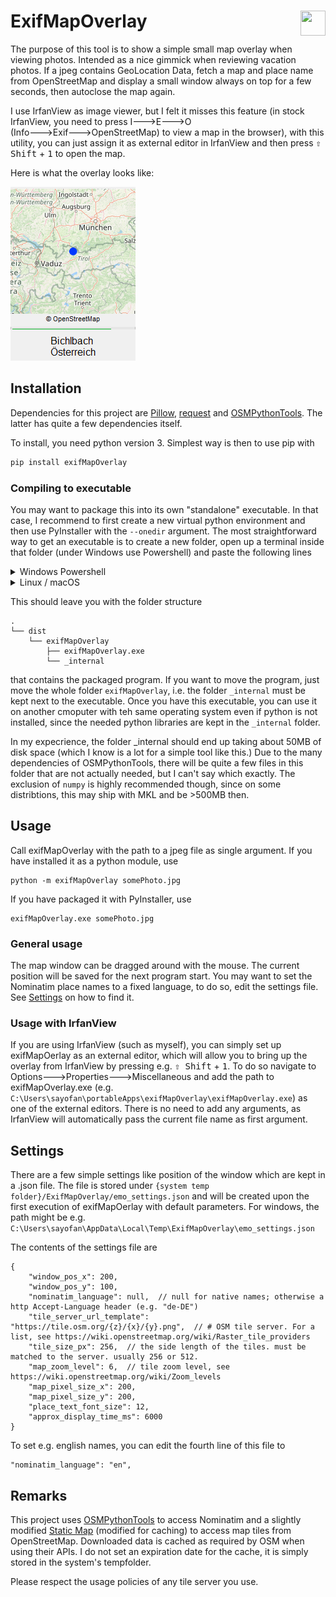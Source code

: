 # ExifMapOverlay <img align="right" width="40" height="40" src="https://github.com/sayofan/ExifMapOverlay/blob/main/src/exifMapOverlay/resources/logo_emo.ico?raw=true">
The purpose of this tool is to show a simple small map overlay when viewing photos.
Intended as a nice gimmick when reviewing vacation photos.
If a jpeg contains GeoLocation Data, fetch a map and place name from OpenStreetMap 
and display a small window always on top for a few seconds, then autoclose the map again.

I use IrfanView as image viewer, but I felt it misses this feature (in stock IrfanView, 
you need to press I🡒E🡒O (Info🡒Exif🡒OpenStreetMap) to view a map in the browser), 
with this utility, you can just assign it as external editor in IrfanView and then 
press <kbd>⇧ Shift</kbd> + <kbd>1</kbd> to open the map.

Here is what the overlay looks like:

![Map Overlay of Bichlbach](https://github.com/sayofan/ExifMapOverlay/blob/main/doc/ExifMapOverlay_sample.png?raw=true)

## Installation
Dependencies for this project are [Pillow](https://python-pillow.github.io/), 
[request](http://www.python-requests.org/) and 
[OSMPythonTools](https://github.com/mocnik-science/osm-python-tools). 
The latter has quite a few dependencies itself.

To install, you need python version 3.
Simplest way is then to use pip with
```bash
pip install exifMapOverlay
```
### Compiling to executable
You may want to package this into its own "standalone" executable. In that case, 
I recommend to first create a new virtual python environment and then use PyInstaller
with the `--onedir` argument.
The most straightforward way to get an executable is to create a new folder, 
open up a terminal inside that folder (under Windows use Powershell) and paste the following lines
<details>
<summary>Windows Powershell</summary>

```bash
python -m venv emoInstallEnv
./emoInstallEnv/Scripts/activate
pip install exifMapOverlay[installer]
python -m PyInstaller ./emoInstallEnv/Lib/site-packages/exifMapOverlay/__main__.py -n exifMapOverlay --onedir --hide-console hide-early --icon ./emoInstallEnv/Lib/site-packages/exifMapOverlay/resources/logo_emo.ico --distpath ./dist --exclude-module numpy
cp ./emoInstallEnv/Lib/site-packages/exifMapOverlay/resources/ ./dist/exifMapOverlay/_internal/exifMapOverlay/resources -r
rm exifMapOverlay.spec
rm -r ./build
rm -r ./emoInstallEnv
```
</details>

<details>
<summary>Linux / macOS</summary>

```bash
python -m venv emoInstallEnv
source ./emoInstallEnv/bin/activate
pip install exifMapOverlay[installer]
python -m PyInstaller ./emoInstallEnv/Lib/site-packages/exifMapOverlay/__main__.py -n exifMapOverlay --onedir --hide-console hide-early --icon ./emoInstallEnv/Lib/site-packages/exifMapOverlay/resources/logo_emo.ico --distpath ./dist --exclude-module numpy
cp ./emoInstallEnv/Lib/site-packages/exifMapOverlay/resources/ ./dist/exifMapOverlay/_internal/exifMapOverlay/resources -r
rm exifMapOverlay.spec
rm -r ./build
rm -r ./emoInstallEnv
```
The difference to Windows being the activation script location of the virtual environemt. Note that the `icon` and `hide-console` arguments of PyInstaller have no effect on linux.
</details>

This should leave you with the folder structure 
```
.
└── dist
    └── exifMapOverlay
        ├── exifMapOverlay.exe
        └── _internal
```
that contains the packaged program. If you want to move the program, just move the whole 
folder `exifMapOverlay`, i.e. the folder `_internal` must be kept next to the executable.
Once you have this executable, you can use it on another cmoputer with teh same operating
system even if python is not installed, since the needed python libraries are kept in the 
`_internal` folder.

In my expecrience, the folder _internal should end up taking about 50MB of disk space 
(which I know is a lot for a simple tool like this.) Due to the many dependencies of 
OSMPythonTools, there will be quite a few files in this folder that are not actually
needed, but I can't say which exactly. The exclusion of `numpy` is highly recommended
though, since on some distribtions, this may ship with MKL and be >500MB then.


## Usage
Call exifMapOverlay with the path to a jpeg file as single argument.
If you have installed it as a python module, use
```
python -m exifMapOverlay somePhoto.jpg
```
If you have packaged it with PyInstaller, use 
```
exifMapOverlay.exe somePhoto.jpg
```

### General usage
The map window can be dragged around with the mouse. The current position will be saved for the next program start.
You may want to set the Nominatim place names to a fixed language, to do so, edit the settings file. 
See [Settings](#settings) on how to find it. 

### Usage with IrfanView
If you are using IrfanView (such as myself), you can simply set up exifMapOerlay as an external editor, 
which will allow you to bring up the overlay from IrfanView by pressing e.g. <kbd>⇧ Shift</kbd> + <kbd>1</kbd>. 
To do so navigate to Options🡒Properties🡒Miscellaneous and add the path to exifMapOverlay.exe 
(e.g. `C:\Users\sayofan\portableApps\exifMapOverlay\exifMapOverlay.exe`) as one of the external editors. 
There is no need to add any arguments, as IrfanView will automatically pass the current file name as first argument.


## Settings
There are a few simple settings like position of the window which are kept in a .json file. 
The file is stored under `{system temp folder}/ExifMapOverlay/emo_settings.json` and will be created upon the 
first execution of exifMapOerlay with default parameters.
For windows, the path might be e.g. `C:\Users\sayofan\AppData\Local\Temp\ExifMapOverlay\emo_settings.json`

The contents of the settings file are 
```jsonc
{
    "window_pos_x": 200,
    "window_pos_y": 100,
    "nominatim_language": null,  // null for native names; otherwise a http Accept-Language header (e.g. "de-DE")
    "tile_server_url_template": "https://tile.osm.org/{z}/{x}/{y}.png",  // # OSM tile server. For a list, see https://wiki.openstreetmap.org/wiki/Raster_tile_providers
    "tile_size_px": 256,  // the side length of the tiles. must be matched to the server. usually 256 or 512.
    "map_zoom_level": 6,  // tile zoom level, see https://wiki.openstreetmap.org/wiki/Zoom_levels
    "map_pixel_size_x": 200,
    "map_pixel_size_y": 200,
    "place_text_font_size": 12,
    "approx_display_time_ms": 6000
}
```
To set e.g. english names, you can edit the fourth line of this file to 
```
"nominatim_language": "en",
```

## Remarks
This project uses [OSMPythonTools](https://github.com/mocnik-science/osm-python-tools) 
to access Nominatim and a slightly modified [Static Map](https://github.com/komoot/staticmap) 
(modified for caching) to access map tiles from OpenStreetMap.
Downloaded data is cached as required by OSM when using their APIs. I do not set an 
expiration date for the cache, it is simply stored in the system's tempfolder.

Please respect the usage policies of any tile server you use.
